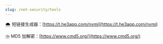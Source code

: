 ```yaml
---
slug: /net-security/tools
---
```


🌨️ 短链接生成器：[https://t.he3app.com/nvmj](https://t.he3app.com/nvmj)

⛈️ MD5 加解密：[https://www.cmd5.org/](https://www.cmd5.org/)
